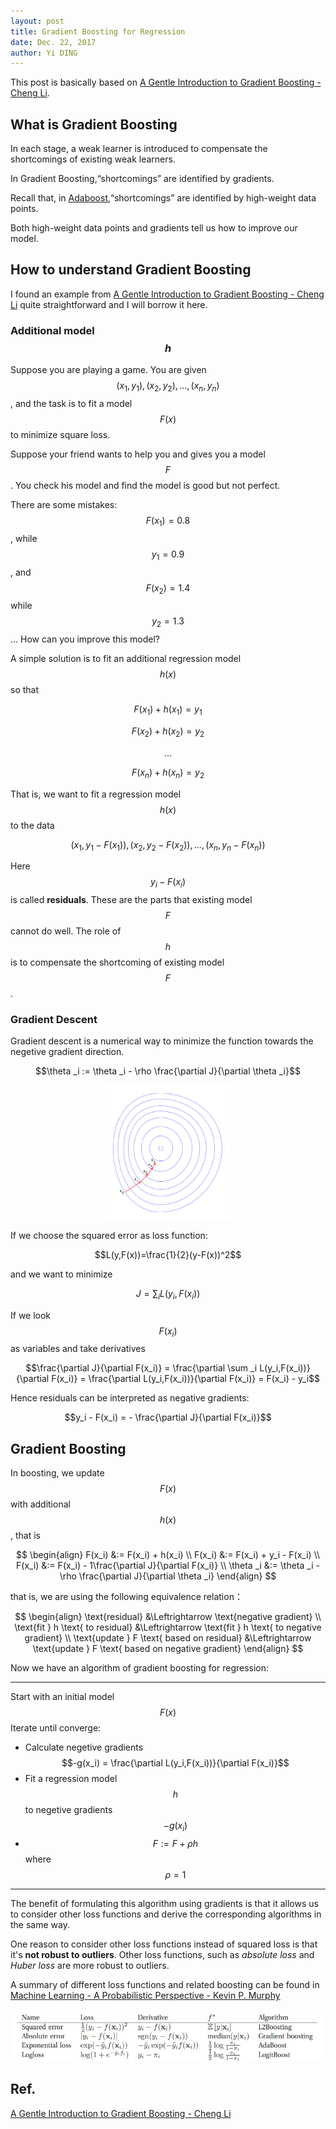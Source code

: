 ```yaml
--- 
layout: post
title: Gradient Boosting for Regression
date: Dec. 22, 2017
author: Yi DING
---
```


[comment]: # (Some contents about GBDT for regression)

This post is basically based on [A Gentle Introduction to Gradient Boosting - Cheng Li](http://www.chengli.io/tutorials/gradient_boosting.pdf).

## What is Gradient Boosting
In each stage, a weak learner is introduced to compensate the shortcomings of existing weak learners. 

In Gradient Boosting,“shortcomings” are identified by gradients.

Recall that, in [Adaboost](https://dymodi.github.io/MLfolds/AdaBoost),“shortcomings” are identified by high-weight data points.

Both high-weight data points and gradients tell us how to improve our model.

## How to understand Gradient Boosting
I found an example from [A Gentle Introduction to Gradient Boosting - Cheng Li](http://www.chengli.io/tutorials/gradient_boosting.pdf) quite straightforward and I will borrow it here.

### Additional model $$h$$

Suppose you are playing a game. You are given $$(x_1, y_1),(x_2, y_2), ...,(x_n, y_n)$$, and the task is to fit a model $$F(x)$$ to minimize square loss.

Suppose your friend wants to help you and gives you a model $$F$$. You check his model and find the model is good but not perfect.

There are some mistakes: $$F(x_1) = 0.8$$, while $$y_1 = 0.9$$, and $$F(x_2) = 1.4$$ while $$y_2 = 1.3$$... How can you improve this model?

A simple solution is to fit an additional regression model $$h(x)$$ so that

$$F(x_1)+h(x_1) = y_1$$

$$F(x_2)+h(x_2) = y_2$$

$$...$$

$$F(x_n)+h(x_n) = y_2$$

That is, we want to fit a regression model $$h(x)$$ to the data 

$$(x_1, y_1-F(x_1)),(x_2, y_2-F(x_2)), ...,(x_n, y_n-F(x_n))$$

Here $$y_i-F(x_i)$$ is called **residuals**. These are the parts that existing model $$F$$ cannot do well. The role of $$h$$ is to compensate the shortcoming of existing model $$F$$.

### Gradient Descent
Gradient descent is a numerical way to minimize the function towards the negetive gradient direction.

$$\theta _i := \theta _i - \rho \frac{\partial J}{\partial \theta _i}$$

<p align = "center">
<img src="figures/gradient-descent.png"  alt="Gradient Descent" width="200">
</p>

If we choose the squared error as loss function:

$$L(y,F(x))=\frac{1}{2}(y-F(x))^2$$ 

and we want to minimize

$$J = \sum _i L(y_i,F(x_i))$$

If we look $$F(x_i)$$ as variables and take derivatives

$$\frac{\partial J}{\partial F(x_i)} = \frac{\partial \sum _i L(y_i,F(x_i))}{\partial F(x_i)} = \frac{\partial L(y_i,F(x_i))}{\partial F(x_i)} = F(x_i) - y_i$$

Hence residuals can be interpreted as negative gradients:

$$y_i - F(x_i) = - \frac{\partial J}{\partial F(x_i)}$$

## Gradient Boosting
In boosting, we update $$F(x)$$ with additional $$h(x)$$, that is 

$$ \begin{align}
F(x_i) &:= F(x_i) + h(x_i) \\
F(x_i) &:= F(x_i) + y_i - F(x_i) \\
F(x_i) &:= F(x_i) - 1\frac{\partial J}{\partial F(x_i)} \\
\theta _i &:= \theta _i - \rho \frac{\partial J}{\partial \theta _i}
\end{align} $$

that is, we are using the following equivalence relation：

$$ \begin{align}
\text{residual} &\Leftrightarrow \text{negative gradient} \\
\text{fit } h \text{ to residual} &\Leftrightarrow \text{fit } h \text{ to negative gradient} \\
\text{update } F \text{ based on residual} &\Leftrightarrow \text{update } F \text{ based on negative gradient}
\end{align} $$

Now we have an algorithm of gradient boosting for regression:

----
Start with an initial model $$F(x)$$
Iterate until converge:
* Calculate negetive gradients $$-g(x_i) = \frac{\partial L(y_i,F(x_i))}{\partial F(x_i)}$$
* Fit a regression model $$h$$ to negetive gradients $$-g(x_i)$$
* $$F := F + \rho h$$ where $$\rho = 1$$

----
The benefit of formulating this algorithm using gradients is that it allows us to consider other loss functions and derive the corresponding algorithms in the same way.

One reason to consider other loss functions instead of squared loss is that it's **not robust to outliers**. Other loss functions, such as *absolute loss* and *Huber loss* are more robust to outliers.

A summary of different loss functions and related boosting can be found in [Machine Learning - A Probabilistic Perspective - Kevin P. Murphy](http://dsd.future-lab.cn/members/2015nlp/Machine_Learning.pdf)

<p align = "center">
<img src="figures/boosting-loss-functions.png"  alt="Boosting Algorithms">
</p>

## Ref.

[A Gentle Introduction to Gradient Boosting - Cheng Li](http://www.chengli.io/tutorials/gradient_boosting.pdf)